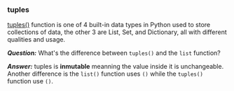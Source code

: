 ### tuples

[tuples()](https://www.w3schools.com/python/python_tuples.asp) function is one of 4 built-in data types in Python used to store collections of data, the other 3 are List, Set, and Dictionary, all with different qualities and usage.
<br>

***Question:*** What's the difference between ```tuples()``` and the ```list``` function?
<br>

***Answer:*** tuples is **inmutable** meanning the value inside it is unchangeable. Another difference is the ```list()``` function uses ```()``` while the ```tuples()``` function use ```()```.


